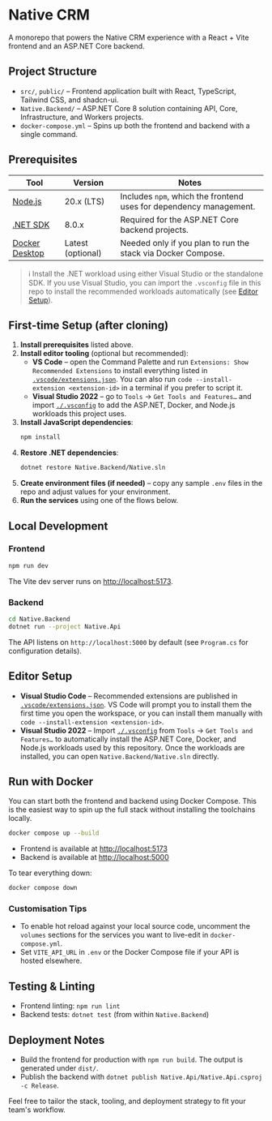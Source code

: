 # Native CRM

A monorepo that powers the Native CRM experience with a React + Vite frontend and an ASP.NET Core backend.

## Project Structure

- `src/`, `public/` – Frontend application built with React, TypeScript, Tailwind CSS, and shadcn-ui.
- `Native.Backend/` – ASP.NET Core 8 solution containing API, Core, Infrastructure, and Workers projects.
- `docker-compose.yml` – Spins up both the frontend and backend with a single command.

## Prerequisites

| Tool | Version | Notes |
| --- | --- | --- |
| [Node.js](https://nodejs.org/) | 20.x (LTS) | Includes `npm`, which the frontend uses for dependency management. |
| [.NET SDK](https://dotnet.microsoft.com/download) | 8.0.x | Required for the ASP.NET Core backend projects. |
| [Docker Desktop](https://www.docker.com/products/docker-desktop/) | Latest (optional) | Needed only if you plan to run the stack via Docker Compose. |

> ℹ️ Install the .NET workload using either Visual Studio or the standalone SDK. If you use Visual Studio, you can import the `.vsconfig` file in this repo to install the recommended workloads automatically (see [Editor Setup](#editor-setup)).

## First-time Setup (after cloning)

1. **Install prerequisites** listed above.
2. **Install editor tooling** (optional but recommended):
   - **VS Code** – open the Command Palette and run `Extensions: Show Recommended Extensions` to install everything listed in [`.vscode/extensions.json`](.vscode/extensions.json). You can also run `code --install-extension <extension-id>` in a terminal if you prefer to script it.
   - **Visual Studio 2022** – go to `Tools` → `Get Tools and Features…` and import [`./.vsconfig`](.vsconfig) to add the ASP.NET, Docker, and Node.js workloads this project uses.
3. **Install JavaScript dependencies**:
   ```bash
   npm install
   ```
4. **Restore .NET dependencies**:
   ```bash
   dotnet restore Native.Backend/Native.sln
   ```
5. **Create environment files (if needed)** – copy any sample `.env` files in the repo and adjust values for your environment.
6. **Run the services** using one of the flows below.

## Local Development

### Frontend

```bash
npm run dev
```

The Vite dev server runs on [http://localhost:5173](http://localhost:5173).

### Backend

```bash
cd Native.Backend
dotnet run --project Native.Api
```

The API listens on `http://localhost:5000` by default (see `Program.cs` for configuration details).

## Editor Setup

- **Visual Studio Code** – Recommended extensions are published in [`.vscode/extensions.json`](.vscode/extensions.json). VS Code will prompt you to install them the first time you open the workspace, or you can install them manually with `code --install-extension <extension-id>`.
- **Visual Studio 2022** – Import [`./.vsconfig`](.vsconfig) from `Tools` → `Get Tools and Features…` to automatically install the ASP.NET Core, Docker, and Node.js workloads used by this repository. Once the workloads are installed, you can open `Native.Backend/Native.sln` directly.

## Run with Docker

You can start both the frontend and backend using Docker Compose. This is the easiest way to spin up the full stack without installing the toolchains locally.

```bash
docker compose up --build
```

- Frontend is available at [http://localhost:5173](http://localhost:5173)
- Backend is available at [http://localhost:5000](http://localhost:5000)

To tear everything down:

```bash
docker compose down
```

### Customisation Tips

- To enable hot reload against your local source code, uncomment the `volumes` sections for the services you want to live-edit in `docker-compose.yml`.
- Set `VITE_API_URL` in `.env` or the Docker Compose file if your API is hosted elsewhere.

## Testing & Linting

- Frontend linting: `npm run lint`
- Backend tests: `dotnet test` (from within `Native.Backend`)

## Deployment Notes

- Build the frontend for production with `npm run build`. The output is generated under `dist/`.
- Publish the backend with `dotnet publish Native.Api/Native.Api.csproj -c Release`.

Feel free to tailor the stack, tooling, and deployment strategy to fit your team's workflow.
